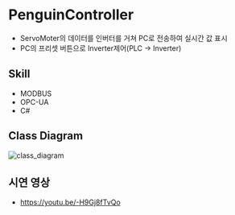# PenguinController
- ServoMoter의 데이터를 인버터를 거쳐 PC로 전송하여 실시간 값 표시
- PC의 프리셋 버튼으로 Inverter제어(PLC -> Inverter)

## Skill
- MODBUS
- OPC-UA
- C#

## Class Diagram
![class_diagram](https://user-images.githubusercontent.com/70260006/130255038-739420a0-1453-4d2a-ac81-8a108565b7d9.jpg)

## 시연 영상
- https://youtu.be/-H9Gj8fTvQo

